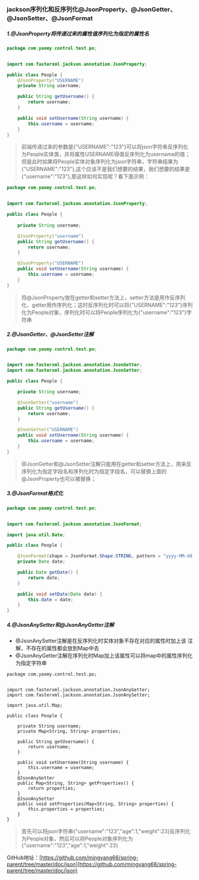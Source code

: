 ### jackson序列化和反序列化@JsonProperty、@JsonGetter、@JsonSetter、@JsonFormat

##### 1.@JsonProperty将传递过来的属性值序列化为指定的属性名

```java
package com.yaomy.control.test.po;


import com.fasterxml.jackson.annotation.JsonProperty;

public class People {
    @JsonProperty("USERNAME")
    private String username;

    public String getUsername() {
        return username;
    }

    public void setUsername(String username) {
        this.username = username;
    }
}

```

> 前端传递过来的参数是{"USERNAME":"123"}可以将json字符串反序列化为People实体类，并将属性USERNAME得值反序列化为username的值；但是此时如果将People实体对象序列化为json字符串，字符串结果为{"USERNAME":"123"},这个应该不是我们想要的结果，我们想要的结果是{"username":"123"},那这样如何实现呢？看下面示例：

```java
package com.yaomy.control.test.po;


import com.fasterxml.jackson.annotation.JsonProperty;

public class People {
    
    private String username;

    @JsonProperty("username")
    public String getUsername() {
        return username;
    }

    @JsonProperty("USERNAME")
    public void setUsername(String username) {
        this.username = username;
    }
}
```

> 将@JsonProperty放在getter和setter方法上，setter方法是用作反序列化、getter用作序列化；这时反序列化时可以将{"USERNAME":"123"}序列化为People对象，序列化时可以将People序列化为{"username":"123"}字符串

##### 2.@JsonGetter、@JsonSetter注解

```java
package com.yaomy.control.test.po;


import com.fasterxml.jackson.annotation.JsonGetter;
import com.fasterxml.jackson.annotation.JsonSetter;

public class People {

    private String username;

    @JsonGetter("username")
    public String getUsername() {
        return username;
    }

    @JsonSetter("USERNAME")
    public void setUsername(String username) {
        this.username = username;
    }
}

```

> @JsonGetter和@JsonSetter注解只能用在getter和setter方法上，用来反序列化为指定字段名和序列化时为指定字段名，可以替换上面的@JsonProperty也可以被替换；

##### 3.@JsonFormat格式化

```java
package com.yaomy.control.test.po;


import com.fasterxml.jackson.annotation.JsonFormat;

import java.util.Date;

public class People {

    @JsonFormat(shape = JsonFormat.Shape.STRING, pattern = "yyyy-MM-dd HH:mm:ss")
    private Date date;

    public Date getDate() {
        return date;
    }

    public void setDate(Date date) {
        this.date = date;
    }
}

```

##### 4.@JsonAnySetter和@JsonAnyGetter注解

- @JsonAnySetter注解是在反序列化时实体对象不存在对应的属性时加上该 注解，不存在的属性都会放到Map中去
- @JsonAnyGetter注解在序列化时Map加上该属性可以将map中的属性序列化为指定字符串

```
package com.yaomy.control.test.po;


import com.fasterxml.jackson.annotation.JsonAnyGetter;
import com.fasterxml.jackson.annotation.JsonAnySetter;

import java.util.Map;

public class People {

    private String username;
    private Map<String, String> properties;

    public String getUsername() {
        return username;
    }

    public void setUsername(String username) {
        this.username = username;
    }
    @JsonAnyGetter
    public Map<String, String> getProperties() {
        return properties;
    }
    @JsonAnySetter
    public void setProperties(Map<String, String> properties) {
        this.properties = properties;
    }
}

```

> 首先可以将json字符串{"username":"123","age":1,"weight":23}反序列化为People对象，然后可以将People对象序列化为{"username":"123","age":1,"weight":23}

GitHub地址：[https://github.com/mingyang66/spring-parent/tree/master/doc/json](https://github.com/mingyang66/spring-parent/tree/master/doc/json)